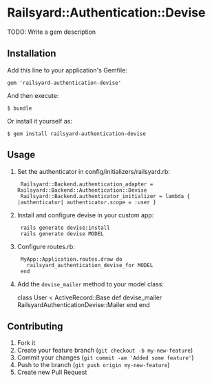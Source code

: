 # Railsyard::Authentication::Devise

TODO: Write a gem description

## Installation

Add this line to your application's Gemfile:

    gem 'railsyard-authentication-devise'

And then execute:

    $ bundle

Or install it yourself as:

    $ gem install railsyard-authentication-devise

## Usage

1. Set the authenticator in config/initializers/railsyard.rb:

        Railsyard::Backend.authentication_adapter = Railsyard::Backend::Authentication::Devise
        Railsyard::Backend.authenticator_initializer = lambda { |authenticator| authenticator.scope = :user }

2. Install and configure devise in your custom app:

        rails generate devise:install
        rails generate devise MODEL

3. Configure routes.rb:

        MyApp::Application.routes.draw do
          railsyard_authentication_devise_for MODEL
        end

4. Add the `devise_mailer` method to your model class:

      class User < ActiveRecord::Base
        def devise_mailer
          RailsyardAuthenticationDevise::Mailer
        end
      end

## Contributing

1. Fork it
2. Create your feature branch (`git checkout -b my-new-feature`)
3. Commit your changes (`git commit -am 'Added some feature'`)
4. Push to the branch (`git push origin my-new-feature`)
5. Create new Pull Request

